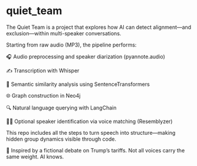 # quiet_team

The Quiet Team is a project that explores how AI can detect alignment—and exclusion—within multi-speaker conversations.

Starting from raw audio (MP3), the pipeline performs:

🎧 Audio preprocessing and speaker diarization (pyannote.audio)

✍️ Transcription with Whisper

🧠 Semantic similarity analysis using SentenceTransformers

🌐 Graph construction in Neo4j

🔍 Natural language querying with LangChain

🧍‍♂️ Optional speaker identification via voice matching (Resemblyzer)

This repo includes all the steps to turn speech into structure—making hidden group dynamics visible through code.

🔬 Inspired by a fictional debate on Trump’s tariffs.
Not all voices carry the same weight. AI knows.
